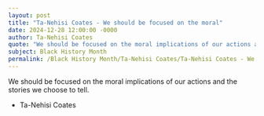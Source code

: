 ```yaml
---
layout: post
title: "Ta-Nehisi Coates - We should be focused on the moral"
date: 2024-12-28 12:00:00 -0000
author: Ta-Nehisi Coates
quote: "We should be focused on the moral implications of our actions and the stories we choose to tell."
subject: Black History Month
permalink: /Black History Month/Ta-Nehisi Coates/Ta-Nehisi Coates - We should be focused on the moral
---
```


We should be focused on the moral implications of our actions and the stories we choose to tell.

- Ta-Nehisi Coates
